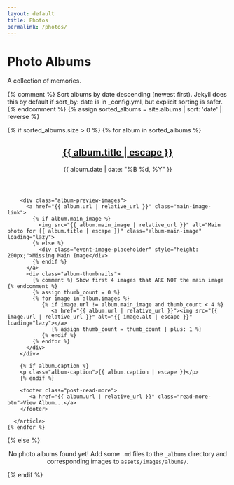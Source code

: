 ```yaml
---
layout: default
title: Photos
permalink: /photos/
---
```


<div class="page-heading">
  <h1>Photo Albums</h1>
  <p>A collection of memories.</p>
</div>

<div class="album-list-container two-column-layout">
  {% comment %} Sort albums by date descending (newest first). Jekyll does this by default if sort_by: date is in _config.yml, but explicit sorting is safer. {% endcomment %}
  {% assign sorted_albums = site.albums | sort: 'date' | reverse %}

  {% if sorted_albums.size > 0 %}
    {% for album in sorted_albums %}
      <article class="album-preview-item event-item"> 
        <header>
          <h2 class="album-preview-title">
            <a href="{{ album.url | relative_url }}">{{ album.title | escape }}</a>
          </h2>
           <p class="post-meta"><time datetime="{{ album.date | date_to_xmlschema }}">{{ album.date | date: "%B %d, %Y" }}</time></p>
        </header>

        <div class="album-preview-images">
          <a href="{{ album.url | relative_url }}" class="main-image-link">
            {% if album.main_image %}
              <img src="{{ album.main_image | relative_url }}" alt="Main photo for {{ album.title | escape }}" class="album-main-image" loading="lazy">
            {% else %}
              <div class="event-image-placeholder" style="height: 200px;">Missing Main Image</div>
            {% endif %}
          </a>
          <div class="album-thumbnails">
            {% comment %} Show first 4 images that ARE NOT the main image {% endcomment %}
            {% assign thumb_count = 0 %}
            {% for image in album.images %}
               {% if image.url != album.main_image and thumb_count < 4 %}
                  <a href="{{ album.url | relative_url }}"><img src="{{ image.url | relative_url }}" alt="{{ image.alt | escape }}" loading="lazy"></a>
                  {% assign thumb_count = thumb_count | plus: 1 %}
               {% endif %}
            {% endfor %}
          </div>
        </div>

        {% if album.caption %}
        <p class="album-caption">{{ album.caption | escape }}</p>
        {% endif %}

        <footer class="post-read-more">
           <a href="{{ album.url | relative_url }}" class="read-more-btn">View Album...</a>
        </footer>

      </article>
    {% endfor %}
  {% else %}
      <p style="text-align: center; width: 100%;">No photo albums found yet! Add some `.md` files to the `_albums` directory and corresponding images to `assets/images/albums/`.</p>
  {% endif %}
</div>
